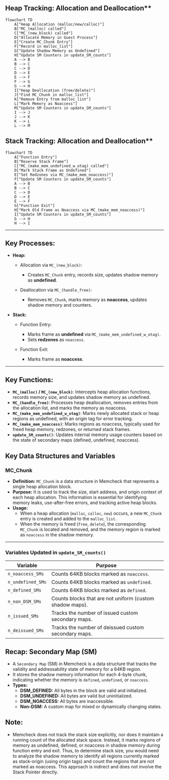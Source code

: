 ## Heap Tracking: Allocation and Deallocation**

```mermaid
flowchart TD
    A["Heap Allocation (malloc/new/calloc)"]
    B["MC_(malloc) called"]
    C["MC_(new_block) called"]
    D["Allocate Memory in Guest Process"]
    E["Create MC_Chunk Entry"]
    F["Record in malloc_list"]
    G["Update Shadow Memory as Undefined"]
    H["Update SM Counters in update_SM_counts"]
    A --> B
    B --> C
    C --> D
    D --> E
    E --> F
    F --> G
    G --> H
    I["Heap Deallocation (free/delete)"]
    J["Find MC_Chunk in malloc_list"]
    K["Remove Entry from malloc_list"]
    L["Mark Memory as Noaccess"]
    M["Update SM Counters in update_SM_counts"]
    I --> J
    J --> K
    K --> L
    L --> M
```


## Stack Tracking: Allocation and Deallocation**

```mermaid
flowchart TD
    A["Function Entry"]
    B["Reserve Stack Frame"]
    C["MC_(make_mem_undefined_w_otag) called"]
    D["Mark Stack Frame as Undefined"]
    E["Set Redzones via MC_(make_mem_noaccess)"]
    F["Update SM Counters in update_SM_counts"]
    A --> B
    B --> C
    C --> D
    D --> E
    E --> F
    G["Function Exit"]
    H["Mark Old Frame as Noaccess via MC_(make_mem_noaccess)"]
    I["Update SM Counters in update_SM_counts"]
    G --> H
    H --> I
```

---

## Key Processes:

* **Heap:**

  * Allocation via `MC_(new_block)`:

    * Creates `MC_Chunk` entry, records size, updates shadow memory as **undefined**.
  * Deallocation via `MC_(handle_free)`:

    * Removes `MC_Chunk`, marks memory as **noaccess**, updates shadow memory and counters.

* **Stack:**

  * Function Entry:

    * Marks frame as **undefined** via `MC_(make_mem_undefined_w_otag)`.
    * Sets **redzones** as `noaccess`.
  * Function Exit:

    * Marks frame as **noaccess**.

---

## Key Functions:

* **`MC_(malloc)` / `MC_(new_block)`**: Intercepts heap allocation functions, records memory size, and updates shadow memory as undefined.
* **`MC_(handle_free)`**: Processes heap deallocation, removes entries from the allocation list, and marks the memory as noaccess.
* **`MC_(make_mem_undefined_w_otag)`**: Marks newly allocated stack or heap regions as undefined, with an origin tag for error tracking.
* **`MC_(make_mem_noaccess)`**: Marks regions as noaccess, typically used for freed heap memory, redzones, or returned stack frames.
* **`update_SM_counts()`**: Updates internal memory usage counters based on the state of secondary maps (defined, undefined, noaccess).


## Key Data Structures and Variables

### MC_Chunk

- **Definition:** `MC_Chunk` is a data structure in Memcheck that represents a single heap allocation block.
- **Purpose:** It is used to track the size, start address, and origin context of each heap allocation. This information is essential for identifying memory leaks, use-after-free errors, and tracking active heap blocks.
- **Usage:** 
  - When a heap allocation (`malloc`, `calloc`, `new`) occurs, a new `MC_Chunk` entry is created and added to the `malloc_list`.
  - When the memory is freed (`free`, `delete`), the corresponding `MC_Chunk` is located and removed, and the memory region is marked as `noaccess` in the shadow memory.

---

### Variables Updated in `update_SM_counts()`

| Variable       | Purpose                                              |
|----------------|------------------------------------------------------|
| `n_noaccess_SMs` | Counts 64KB blocks marked as `noaccess`.           |
| `n_undefined_SMs` | Counts 64KB blocks marked as `undefined`.         |
| `n_defined_SMs`   | Counts 64KB blocks marked as `defined`.           |
| `n_non_DSM_SMs`   | Counts blocks that are not uniform (custom shadow maps). |
| `n_issued_SMs`    | Tracks the number of issued custom secondary maps. |
| `n_deissued_SMs`  | Tracks the number of deissued custom secondary maps. |



## Recap: Secondary Map (SM)

- A `Secondary Map` (SM) in Memcheck is a data structure that tracks the validity and addressability state of memory for a 64KB region.
- It stores the shadow memory information for each 4-byte chunk, indicating whether the memory is `defined`, `undefined`, or `noaccess`.
- **Types:**
  - **DSM_DEFINED:** All bytes in the block are valid and initialized.
  - **DSM_UNDEFINED:** All bytes are valid but uninitialized.
  - **DSM_NOACCESS:** All bytes are inaccessible.
  - **Non-DSM:** A custom map for mixed or dynamically changing states.





## Note: 
* Memcheck does not track the stack size explicitly, nor does it maintain a running count of the allocated stack space. Instead, it marks regions of memory as undefined, defined, or noaccess in shadow memory during function entry and exit. Thus, to determine stack size, you would need to analyze the shadow memory to identify all regions currently marked as stack-origin (using origin tags) and count the regions that are not marked as noaccess. This approach is indirect and does not involve the Stack Pointer directly.

